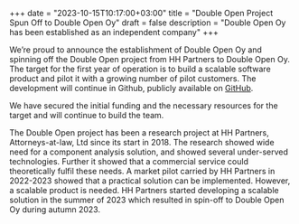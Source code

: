 +++
date = "2023-10-15T10:17:00+03:00" 
title = "Double Open Project Spun Off to Double Open Oy" 
draft = false 
description = "Double Open Oy has been established as an independent company" 
+++

We’re proud to announce the establishment of Double Open Oy and spinning off the Double Open project
from HH Partners to Double Open Oy. The target for the first year of operation is to build a
scalable software product and pilot it with a growing number of pilot customers. The development
will continue in Github, publicly available on [GitHub](https://github.com/doubleopen-project).

We have secured the initial funding and the necessary resources for the target and will continue to
build the team.

The Double Open project has been a research project at HH Partners, Attorneys-at-law, Ltd since its
start in 2018. The research showed wide need for a component analysis solution, and showed several
under-served technologies. Further it showed that a commercial service could theoretically fulfil
these needs. A market pilot carried by HH Partners in 2022-2023 showed that a practical solution can
be implemented. However,  a scalable product is needed. HH Partners started developing a scalable
solution in the summer of 2023 which resulted in spin-off to Double Open Oy during autumn 2023.
